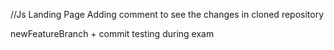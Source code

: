 //Js Landing Page
Adding comment to see the changes in cloned repository

newFeatureBranch + commit testing during exam

